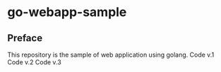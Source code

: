 # go-webapp-sample



## Preface
This repository is the sample of web application using golang.
Code v.1
Code v.2
Code v.3
